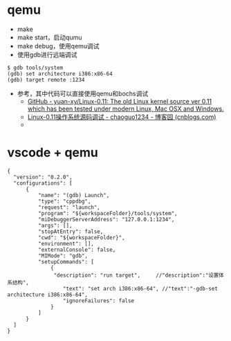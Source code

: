 # qemu
- make
- make start，启动qumu
- make debug，使用qemu调试
- 使用gdb进行远端调试
```
$ gdb tools/system
(gdb) set architecture i386:x86-64
(gdb) target remote :1234
```
- 参考，其中代码可以直接使用qemu和bochs调试
	- [GitHub - yuan-xy/Linux-0.11: The old Linux kernel source ver 0.11 which has been tested under modern Linux, Mac OSX and Windows.](https://github.com/yuan-xy/Linux-0.11)
	- [Linux-0.11操作系统源码调试 - chaoguo1234 - 博客园 (cnblogs.com)](https://www.cnblogs.com/chaoguo1234/p/16883932.html)
	- 
# vscode + qemu
```
{
  "version": "0.2.0",
  "configurations": [
      {
          "name": "(gdb) Launch",
          "type": "cppdbg",
          "request": "launch",
          "program": "${workspaceFolder}/tools/system",
          "miDebuggerServerAddress": "127.0.0.1:1234",
          "args": [],
          "stopAtEntry": false,
          "cwd": "${workspaceFolder}",
          "environment": [],
          "externalConsole": false,
          "MIMode": "gdb",
          "setupCommands": [ 
              { 
			   "description": "run target", 	//"description":"设置体系结构",
                  "text": "set arch i386:x86-64", //"text":"-gdb-set architecture i386:x86-64",
                  "ignoreFailures": false 
              }
          ]
      }
  ]
}
```
